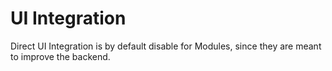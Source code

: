 # UI Integration

Direct UI Integration is by default disable for Modules, since they are meant to improve the backend. 
